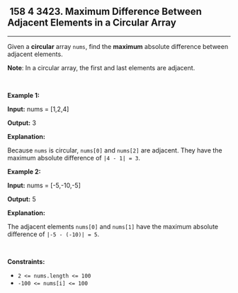<h2> 158 4
3423. Maximum Difference Between Adjacent Elements in a Circular Array</h2><hr><div><p>Given a <strong>circular</strong> array <code>nums</code>, find the <b>maximum</b> absolute difference between adjacent elements.</p>

<p><strong>Note</strong>: In a circular array, the first and last elements are adjacent.</p>

<p>&nbsp;</p>
<p><strong class="example">Example 1:</strong></p>

<div class="example-block">
<p><strong>Input:</strong> <span class="example-io">nums = [1,2,4]</span></p>

<p><strong>Output:</strong> <span class="example-io">3</span></p>

<p><strong>Explanation:</strong></p>

<p>Because <code>nums</code> is circular, <code>nums[0]</code> and <code>nums[2]</code> are adjacent. They have the maximum absolute difference of <code>|4 - 1| = 3</code>.</p>
</div>

<p><strong class="example">Example 2:</strong></p>

<div class="example-block">
<p><strong>Input:</strong> <span class="example-io">nums = [-5,-10,-5]</span></p>

<p><strong>Output:</strong> <span class="example-io">5</span></p>

<p><strong>Explanation:</strong></p>

<p>The adjacent elements <code>nums[0]</code> and <code>nums[1]</code> have the maximum absolute difference of <code>|-5 - (-10)| = 5</code>.</p>
</div>

<p>&nbsp;</p>
<p><strong>Constraints:</strong></p>

<ul>
	<li><code>2 &lt;= nums.length &lt;= 100</code></li>
	<li><code>-100 &lt;= nums[i] &lt;= 100</code></li>
</ul>
</div>
